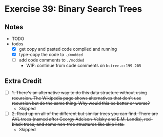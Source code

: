 # Exercise 39: Binary Search Trees

## Notes

- TODO
- todos
  - [x] get copy and pasted code compiled and running
  - [x] type-copy the code to `./modded`
  - [ ] add code comments to `./modded`
    - WIP: continue from code comments on `bstree.c:199-205`

## Extra Credit

- [ ] ~~1. There's an alternative way to do this data structure without using recursion. The Wikipedia page shows alternatives that don't use recursion but do the same thing. Why would this be better or worse?~~
  - Skipped
- [ ] ~~2. Read up on all of the different but similar trees you can find. There are AVL trees (named after Georgy Adelson-Velsky and E.M. Landis), red-black trees, and some non-tree structures like skip lists.~~
  - Skipped
